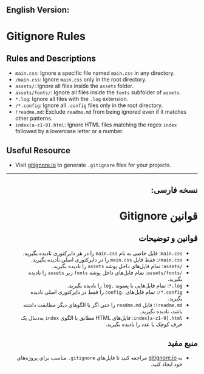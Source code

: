 ## **English Version:**  

# Gitignore Rules  

## Rules and Descriptions  
- `main.css`: Ignore a specific file named `main.css` in any directory.  
- `/main.css`: Ignore `main.css` only in the root directory.  
- `assets/`: Ignore all files inside the `assets` folder.  
- `assets/fonts/`: Ignore all files inside the `fonts` subfolder of `assets`.  
- `*.log`: Ignore all files with the `.log` extension.  
- `/*.config`: Ignore all `.config` files only in the root directory.  
- `!readme.md`: Exclude `readme.md` from being ignored even if it matches other patterns.  
- `index[a-z1-9].html`: Ignore HTML files matching the regex `index` followed by a lowercase letter or a number.  

## Useful Resource  
- Visit [gitignore.io](https://gitignore.io) to generate `.gitignore` files for your projects.  


---

<div dir="rtl">

## **نسخه فارسی:**  

# قوانین Gitignore  

## قوانین و توضیحات

- `main.css`: فایل خاصی به نام `main.css` را در هر دایرکتوری نادیده بگیرید.  
- `main.css/`: فقط فایل `main.css` را در دایرکتوری اصلی نادیده بگیرید.  
- `/assets`: تمام فایل‌های داخل پوشه `assets` را نادیده بگیرید.  
- `/assets/fonts`: تمام فایل‌های داخل پوشه `fonts` زیر `assets` را نادیده بگیرید.  
- `log.*`: تمام فایل‌هایی با پسوند `.log` را نادیده بگیرید.  
- `config.*/`: تمام فایل‌های `.config` را فقط در دایرکتوری اصلی نادیده بگیرید.  
- `readme.md!`: فایل `readme.md` را حتی اگر با الگوهای دیگر مطابقت داشته باشد، نادیده نگیرید.  
- `index[a-z1-9].html`: فایل‌های HTML مطابق با الگوی `index` به‌دنبال یک حرف کوچک یا عدد را نادیده بگیرید.  

## منبع مفید  
- به [gitignore.io](https://gitignore.io) مراجعه کنید تا فایل‌های `gitignore.` مناسب برای پروژه‌های خود ایجاد کنید.  

</div>